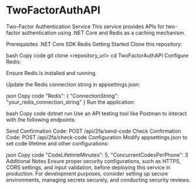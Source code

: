 # TwoFactorAuthAPI
Two-Factor Authentication Service
This service provides APIs for two-factor authentication using .NET Core and Redis as a caching mechanism.

Prerequisites
.NET Core SDK
Redis
Getting Started
Clone this repository:

bash
Copy code
git clone <repository_url>
cd TwoFactorAuthAPI
Configure Redis:

Ensure Redis is installed and running.

Update the Redis connection string in appsettings.json:

json
Copy code
"Redis": {
    "ConnectionString": "your_redis_connection_string"
}
Run the application:

bash
Copy code
dotnet run
Use an API testing tool like Postman to interact with the following endpoints:

Send Confirmation Code: POST /api/2fa/send-code
Check Confirmation Code: POST /api/2fa/check-code
Configuration
Modify appsettings.json to set code lifetime and other configurations:

json
Copy code
"CodeLifetimeMinutes": 5,
"ConcurrentCodesPerPhone": 3
Additional Notes
Ensure proper security configurations, such as HTTPS, CORS settings, and input validation, before deploying this service in production.
For development purposes, consider setting up secure environments, managing secrets securely, and conducting security reviews.
